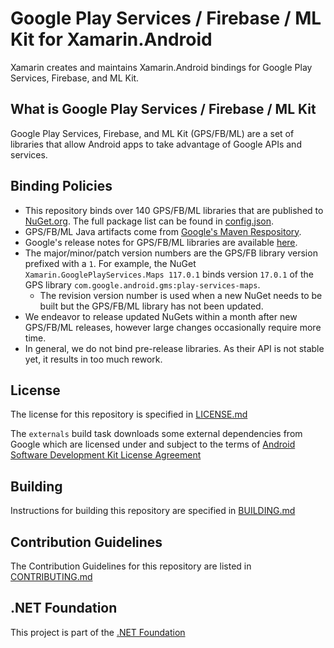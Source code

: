 # Google Play Services / Firebase / ML Kit for Xamarin.Android

Xamarin creates and maintains Xamarin.Android bindings for Google Play Services, Firebase, and ML Kit.

## What is Google Play Services / Firebase / ML Kit

Google Play Services, Firebase, and ML Kit (GPS/FB/ML) are a set of libraries that allow Android apps to take advantage of Google APIs and services.

## Binding Policies

- This repository binds over 140 GPS/FB/ML libraries that are published to [NuGet.org](https://nuget.org). The full package list can be found in [config.json](config.json).
- GPS/FB/ML Java artifacts come from [Google's Maven Respository](https://maven.google.com/web/index.html#).
- Google's release notes for GPS/FB/ML libraries are available [here](https://developers.google.com/android/guides/releases).
- The major/minor/patch version numbers are the GPS/FB library version prefixed with a `1`. For example, the NuGet `Xamarin.GooglePlayServices.Maps 117.0.1` binds version `17.0.1` of the GPS library `com.google.android.gms:play-services-maps`.
  - The revision version number is used when a new NuGet needs to be built but the GPS/FB/ML library has not been updated.
- We endeavor to release updated NuGets within a month after new GPS/FB/ML releases, however large changes occasionally require more time.
- In general, we do not bind pre-release libraries. As their API is not stable yet, it results in too much rework.

## License

The license for this repository is specified in 
[LICENSE.md](LICENSE.md)

The `externals` build task downloads some external dependencies from Google which are licensed under and subject to the terms of [Android Software Development Kit License Agreement](http://developer.android.com/sdk/terms.html)

## Building

Instructions for building this repository are specified in [BUILDING.md](BUILDING.md)

## Contribution Guidelines
The Contribution Guidelines for this repository are listed in [CONTRIBUTING.md](.github/CONTRIBUTING.md)

## .NET Foundation
This project is part of the [.NET Foundation](http://www.dotnetfoundation.org/projects)

